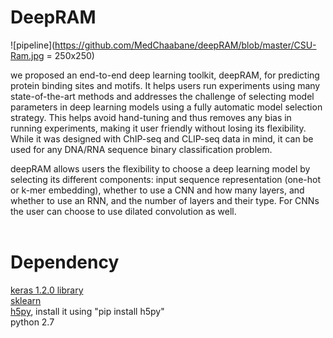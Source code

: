 # DeepRAM
![pipeline](https://github.com/MedChaabane/deepRAM/blob/master/CSU-Ram.jpg = 250x250)

we proposed an end-to-end deep learning toolkit, deepRAM, for predicting protein binding sites and motifs. It helps users run experiments using many state-of-the-art methods and addresses the challenge of selecting model parameters in deep learning models using a fully automatic model selection strategy. This helps avoid hand-tuning and thus removes any bias in running experiments, making it user friendly without losing its flexibility. While it was designed with ChIP-seq and CLIP-seq data in mind, it can be used for any DNA/RNA sequence binary classification problem.

deepRAM allows users the flexibility to choose a deep learning model by selecting its different components:  input sequence representation (one-hot or k-mer embedding), whether to use a CNN and how many layers, and whether to use an RNN, and the number of layers and their type. For CNNs the user can choose to use dilated convolution as well.
 <br><br>
# Dependency <br>
<a href=https://github.com/fchollet/keras/>keras 1.2.0 library</a> <br>
<a href=https://github.com/scikit-learn/scikit-learn>sklearn</a> <br>
<a href=http://www.h5py.org/>h5py</a>, install it using "pip install h5py" <br>
python 2.7 <br>
